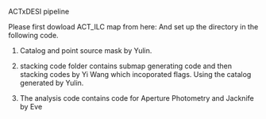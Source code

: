 ACTxDESI pipeline

Please first dowload ACT_ILC map from here:
And set up the directory in the following code.
1) Catalog and point source mask by Yulin.


2) stacking code folder contains submap generating code and then stacking codes by Yi Wang which incoporated flags. Using the catalog generated by Yulin.

3) The analysis code contains code for Aperture Photometry and Jacknife by Eve


